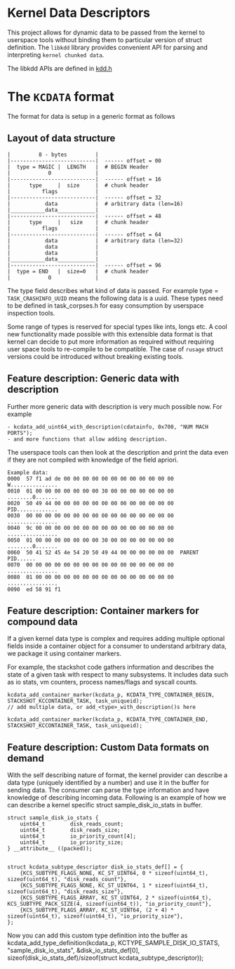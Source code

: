 Kernel Data Descriptors
=======================

This project allows for dynamic data to be passed from the kernel to userspace tools without binding them to particular version of
struct definition. The `libkdd` library provides convenient API for parsing and interpreting `kernel chunked data`.

The libkdd APIs are defined in [kdd.h](./kdd.h)

The `KCDATA` format
===================

The format for data is setup in a generic format as follows

Layout of data structure
------------------------

	|         8 - bytes         |
	|---------------------------|  ------ offset = 00
	|  type = MAGIC |  LENGTH   |  # BEGIN Header
	|            0              |
	|---------------------------|  ------ offset = 16
	|      type     |  size     |  # chunk header
	|          flags            |
	|---------------------------|  ------ offset = 32
	|           data            |  # arbitrary data (len=16)
	|___________data____________|
	|---------------------------|  ------ offset = 48
	|      type     |   size    |  # chunk header
	|          flags            |
	|---------------------------|  ------ offset = 64
	|           data            |  # arbitrary data (len=32)
	|           data            |
	|           data            |
	|___________data____________|
	|---------------------------|  ------ offset = 96
	|  type = END   |  size=0   |  # chunk header
	|            0              |


The type field describes what kind of data is passed. For example type = `TASK_CRASHINFO_UUID` means the following data is a uuid.
These types need to be defined in task_corpses.h for easy consumption by userspace inspection tools.

Some range of types is reserved for special types like ints, longs etc. A cool new functionality made possible with this
extensible data format is that kernel can decide to put more information as required without requiring user space tools to
re-compile to be compatible. The case of `rusage` struct versions could be introduced without breaking existing tools.

Feature description: Generic data with description
-------------------
Further more generic data with description is very much possible now. For example

	- kcdata_add_uint64_with_description(cdatainfo, 0x700, "NUM MACH PORTS");
	- and more functions that allow adding description.

The userspace tools can then look at the description and print the data even if they are not compiled with knowledge of the field apriori.

	Example data:
	0000  57 f1 ad de 00 00 00 00 00 00 00 00 00 00 00 00  W...............
	0010  01 00 00 00 00 00 00 00 30 00 00 00 00 00 00 00  ........0.......
	0020  50 49 44 00 00 00 00 00 00 00 00 00 00 00 00 00  PID.............
	0030  00 00 00 00 00 00 00 00 00 00 00 00 00 00 00 00  ................
	0040  9c 00 00 00 00 00 00 00 00 00 00 00 00 00 00 00  ................
	0050  01 00 00 00 00 00 00 00 30 00 00 00 00 00 00 00  ........0.......
	0060  50 41 52 45 4e 54 20 50 49 44 00 00 00 00 00 00  PARENT PID......
	0070  00 00 00 00 00 00 00 00 00 00 00 00 00 00 00 00  ................
	0080  01 00 00 00 00 00 00 00 00 00 00 00 00 00 00 00  ................
	0090  ed 58 91 f1


Feature description: Container markers for compound data
------------------

If a given kernel data type is complex and requires adding multiple optional fields inside a container
object for a consumer to understand arbitrary data, we package it using container markers.

For example, the stackshot code gathers information and describes the state of a given task with respect
to many subsystems. It includes data such as io stats, vm counters, process names/flags and syscall counts.

	kcdata_add_container_marker(kcdata_p, KCDATA_TYPE_CONTAINER_BEGIN, STACKSHOT_KCCONTAINER_TASK, task_uniqueid);
	// add multiple data, or add_<type>_with_description()s here

	kcdata_add_container_marker(kcdata_p, KCDATA_TYPE_CONTAINER_END, STACKSHOT_KCCONTAINER_TASK, task_uniqueid);


Feature description: Custom Data formats on demand
--------------------

With the self describing nature of format, the kernel provider can describe a data type (uniquely identified by a number) and use
it in the buffer for sending data. The consumer can parse the type information and have knowledge of describing incoming data.
Following is an example of how we can describe a kernel specific struct sample_disk_io_stats in buffer.

	struct sample_disk_io_stats {
	    uint64_t        disk_reads_count;
	    uint64_t        disk_reads_size;
	    uint64_t        io_priority_count[4];
	    uint64_t        io_priority_size;
	} __attribute__ ((packed));


	struct kcdata_subtype_descriptor disk_io_stats_def[] = {
	    {KCS_SUBTYPE_FLAGS_NONE, KC_ST_UINT64, 0 * sizeof(uint64_t), sizeof(uint64_t), "disk_reads_count"},
	    {KCS_SUBTYPE_FLAGS_NONE, KC_ST_UINT64, 1 * sizeof(uint64_t), sizeof(uint64_t), "disk_reads_size"},
	    {KCS_SUBTYPE_FLAGS_ARRAY, KC_ST_UINT64, 2 * sizeof(uint64_t), KCS_SUBTYPE_PACK_SIZE(4, sizeof(uint64_t)), "io_priority_count"},
	    {KCS_SUBTYPE_FLAGS_ARRAY, KC_ST_UINT64, (2 + 4) * sizeof(uint64_t), sizeof(uint64_t), "io_priority_size"},
	};

Now you can add this custom type definition into the buffer as
	kcdata_add_type_definition(kcdata_p, KCTYPE_SAMPLE_DISK_IO_STATS, "sample_disk_io_stats",
	         &disk_io_stats_def[0], sizeof(disk_io_stats_def)/sizeof(struct kcdata_subtype_descriptor));

